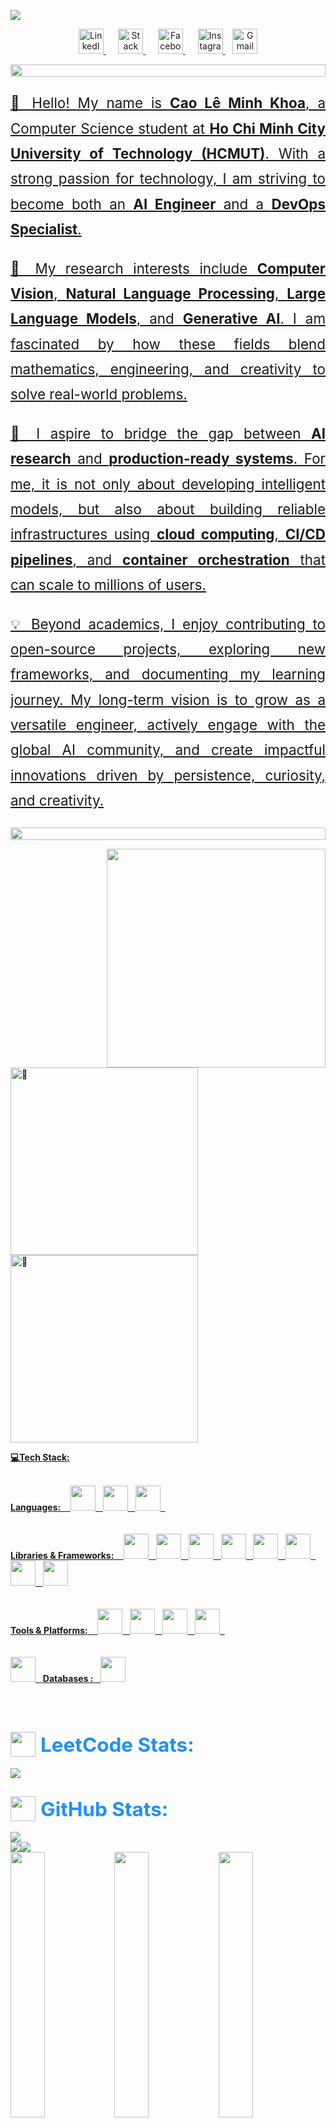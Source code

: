 <!-- Última actualización: 2025-10-07 01:00:13 UTC -->
<p>
    <img src="https://readme-typing-svg.demolab.com/?lines=Hi%20there,%20I'm%20Cao%20Khoa!&font=Fira%20Code&center=true&width=600&height=45&color=1E90FF&vCenter=true&pause=1000&size=30" />
</p>

<!--- Adding Header Elements -->
<p align="center">
    <a href="https://linkedin.com/in/cao-khoa-1b09141b8">
        <img src="asset/linkedIn.png" height="40" alt="LinkedIn">
    </a>&nbsp;&nbsp;&nbsp;&nbsp;
    <a href="https://stackoverflow.com/users/23644108">
        <img src="asset/stackoverflow.png" height="40" alt="Stack Overflow">
    </a>&nbsp;&nbsp;&nbsp;&nbsp;
    <a href="https://facebook.com/caokhoa.140">
        <img src="asset/facebook.png" height="40" alt="Facebook">
    </a>&nbsp;&nbsp;&nbsp;&nbsp;
    <a href="https://instagram.com/caokhoa298">
        <img src="asset/instagram.png" height="40" alt="Instagram">
    </a>&nbsp;&nbsp;
    <a href="https://mail.google.com/mail/?view=cm&to=godminhkhoa@gmail.com">
        <img src="asset/gmail.png" height="40" alt="Gmail">

</p>

<img src="asset/line.gif" height="20" width="100%">

<div align="justify" style="font-size: 1.6em; line-height: 1.8;">
  <p>
    👋 Hello! My name is <b>Cao Lê Minh Khoa</b>, a Computer Science student at 
    <b>Ho Chi Minh City University of Technology (HCMUT)</b>. With a strong passion for technology, 
    I am striving to become both an <b>AI Engineer</b> and a <b>DevOps Specialist</b>.
  </p>

  <p>
    🔬 My research interests include <b>Computer Vision</b>, <b>Natural Language Processing</b>, 
    <b>Large Language Models</b>, and <b>Generative AI</b>. I am fascinated by how these fields 
    blend mathematics, engineering, and creativity to solve real-world problems.
  </p>

  <p>
    🚀 I aspire to bridge the gap between <b>AI research</b> and <b>production-ready systems</b>. 
    For me, it is not only about developing intelligent models, but also about building reliable 
    infrastructures using <b>cloud computing</b>, <b>CI/CD pipelines</b>, and <b>container orchestration</b> 
    that can scale to millions of users.
  </p>

  <p>
    💡 Beyond academics, I enjoy contributing to open-source projects, exploring new frameworks, 
    and documenting my learning journey. My long-term vision is to grow as a versatile engineer, 
    actively engage with the global AI community, and create impactful innovations driven by 
    persistence, curiosity, and creativity.
  </p>
</div>



<img src="asset/line.gif" height="20" width="100%">

<img src="asset/mygif2.gif" min-width="300px" max-width="300px" width="350px" align="right"><img width="300" alt="🦑" src="https://raw.githubusercontent.com/khoalearningcode/khoalearningcode/main/github-metrics.svg"><br>
<img  width="300" alt="🦑" src="https://raw.githubusercontent.com/khoalearningcode/khoalearningcode/main/metrics.plugin.isocalendar.fullyear.svg">
<!-- [![trophy](https://github-profile-trophy.vercel.app/?username=khoalearningcode&theme=dark_lover)](https://github.com/khoalearningcode/github-profile-trophy) -->


**💻Tech Stack:**<br><br>
<p>
<b>Languages:</b>&nbsp;&nbsp;&nbsp;
    <img src="asset/c++.png" height="40"/>&nbsp;&nbsp;
    <img src="asset/java.png" height="40"/>&nbsp;&nbsp;
    <img src="asset/python.png" height="40"/>&nbsp;&nbsp;
    <br><br><br>
<b>Libraries & Frameworks:</b>&nbsp;&nbsp;&nbsp;
    <img src="asset/springboot.png" height="40"/>&nbsp;&nbsp;
    <img src="asset/numpy.png" height="40"/>&nbsp;&nbsp;
    <img src="asset/keras.png" height="40"/>&nbsp;&nbsp;
    <img src="asset/tensorflow.png" height="40"/>&nbsp;&nbsp;
    <img src="asset/pandas.png" height="40"/>&nbsp;&nbsp;
    <img src="asset/pytorch.png" height="40"/>&nbsp;&nbsp;
    <img src="asset/scikit-learn.png" height="40"/>&nbsp;&nbsp;
    <img src="asset/matplotlib.png" height="40"/><br><br><br>
    <b>Tools & Platforms:</b>&nbsp;&nbsp;&nbsp;
    <img src="asset/git.png" height="40"/>&nbsp;&nbsp;
    <img src="asset/githubicon.png" height="40"/>&nbsp;&nbsp;
    <img src="asset/vsCode.png" height="40"/>&nbsp;&nbsp;
    <img src="asset/jupyter.png" height="40"/>&nbsp;&nbsp;
    <br><br><br>
    <img src="asset/databases.png" height="40">&nbsp;&nbsp;&nbsp;<b>Databases :</b>&nbsp;&nbsp;&nbsp;<img src="asset/mysql.png" height="40">
</p><br><br>

<h2 style="color:#1E90FF; display: flex; align-items: center;">
    <a href="https://leetcode.com/u/godminhkhoa/" style="display: inline-flex; align-items: center; text-decoration: none;">
        <img src="asset/leetcode.svg" height="40" style="vertical-align: middle; margin-right: 8px;"></a>
        <span style="color:#1E90FF; font-size: 1.5em; vertical-align: middle;">LeetCode Stats:</span>
</h2>

<p>
    <a href="https://leetcode.com/u/godminhkhoa/">
    <img src="https://leetcard.jacoblin.cool/godminhkhoa?theme=unicorn&ext=heatmap">
    </a>
</p>

<h2 style="color:#1E90FF; display: flex; align-items: center;">
    <a href="https://github.com/khoalearningcode" style="display: inline-flex; align-items: center; text-decoration: none;">
        <img src="asset/github_social media_icon.png" height="40" style="vertical-align: middle; margin-right: 8px;"></a>
        <span style="color:#1E90FF; font-size: 1.5em; vertical-align: middle;">GitHub Stats:</span>
    
</h2>
<p>
    <img src="https://github-readme-streak-stats-eight.vercel.app/?user=khoalearningcode&theme=dracula&hide_border=true&sideNums=e8df7a&fire=e8df7a&dates=e8df7a"><br>
    <img src="https://github-readme-stats.vercel.app/api/top-langs/?username=khoalearningcode&theme=dracula&include_all_commits=true&count_private=true&hide_border=true&layout=donut&custom_title=godminhkhoa's%20Most%20Used%20Languages&text_color=1E90FF"><img src="https://github-readme-stats.vercel.app/api?username=khoalearningcode&show_icons=f&line_height=30&rank_icon=github&theme=dracula&hide_border=true&text_color=1E90FF"><br>
    <img src="https://github-profile-summary-cards.vercel.app/api/cards/repos-per-language?username=khoalearningcode&theme=dracula&exclude={}" width="33%"><img src="https://github-profile-summary-cards.vercel.app/api/cards/most-commit-language?username=khoalearningcode&theme=dracula&exclude={exclude}" width="33%"><img src="https://github-profile-summary-cards.vercel.app/api/cards/productive-time?username=khoalearningcode&theme=dracula&utcOffset=+5" width="33%"><br>
    <img src="https://github-profile-summary-cards.vercel.app/api/cards/profile-details?username=khoalearningcode&theme=dracula" width="100%">
    <img src="https://github-readme-activity-graph.vercel.app/graph?username=khoalearningcode&theme=github-compact">
    <p align="center"><img src="asset/snakegridtitle.gif" width="500" ></p>
    <img src="https://raw.githubusercontent.com/khoalearningcode/khoalearningcode/output/github-snake-dark.svg" width="100%"><br>
    <img src="./profile-3d-contrib/profile-night-green.svg" alt="3D Contributions"/>
</p>

<!-- Contador de visitas -->
<p align="center">
  <a href="https://count.getloli.com/" target="_blank">
    <img src="https://count.getloli.com/get/@khoalearningcode_repo?theme=3d-num" alt="Visitor counter" />
  </a>
</p>

<div align="center">
  <h3 style="color:#e8df7a;">✍️ Random Dev Quote</h3>
  <img src="https://quotes-github-readme.vercel.app/api?type=vertical&quoteColor=4169E1&authorColor=d8d8dd&backgroundColor=191622&symbolColor=e8df7a">
</div>

<hr>


<img src="asset/line.gif" width="100%" height="100">
<div align="center">

```diff
+@ @ @ @ @ @ @ @ @ @ @ @ @ @ @ @ @ @ @ @ @ @ @ @ @ @ @ @+
@@       o o                                           @@
@@       | |                                           @@
@@      _L_L_                                          @@
@@   ❮\/__-__\/❯  A habit missed once is a mistake,    @@
@@   ❮(|~o.o~|)❯    A habit missed twice is a start    @@
@@   ❮/ \`-'/ \❯          of new habit!                @@
@@     _/`U'\_                                         @@
@@    ( .   . )     .----------------------------.     @@
@@   / /     \ \    | while( ! (succed=try() ) ) |     @@
@@   \ |  ,  | /    '----------------------------'     @@
@@    \|=====|/                                        @@
@@     |_.^._|                                         @@
@@     | |"| |                                         @@
@@     ( ) ( )   Testing leads to failure              @@
@@     |_| |_|   and failure leads to understanding    @@
@@ _.-' _j L_ '-._                                     @@
@@(___.'     '.___)                                    @@
+@ @ @ @ @ @ @ @ @ @ @ @ @ @ @ @ @ @ @ @ @ @ @ @ @ @ @ @+
```
  
</div>
<img src="asset/line.gif" height="100" width="100%">
<img src="https://media.giphy.com/media/2fC8cduAc35UIAxHDE/giphy.gif" width="150" align="right">&nbsp;&nbsp;&nbsp;&nbsp;&nbsp;&nbsp;&nbsp;&nbsp;&nbsp;&nbsp;&nbsp;&nbsp;&nbsp;&nbsp;&nbsp;&nbsp;&nbsp;&nbsp;&nbsp;&nbsp;&nbsp;&nbsp;&nbsp;&nbsp;&nbsp;&nbsp;&nbsp;&nbsp;&nbsp;&nbsp;&nbsp;&nbsp;&nbsp;&nbsp;&nbsp;&nbsp;&nbsp;&nbsp;&nbsp;&nbsp;&nbsp;&nbsp;&nbsp;&nbsp;&nbsp;&nbsp;&nbsp;&nbsp;&nbsp;&nbsp;&nbsp;&nbsp;&nbsp;&nbsp;&nbsp;&nbsp;&nbsp;&nbsp;&nbsp;&nbsp;&nbsp;&nbsp;&nbsp;&nbsp;&nbsp;&nbsp;&nbsp;&nbsp;&nbsp;&nbsp;&nbsp;&nbsp;&nbsp;&nbsp;&nbsp;&nbsp;&nbsp;&nbsp;&nbsp;&nbsp;&nbsp;&nbsp;&nbsp;&nbsp;&nbsp;&nbsp;&nbsp;&nbsp;&nbsp;&nbsp;&nbsp;&nbsp;&nbsp;&nbsp;&nbsp;&nbsp;&nbsp;&nbsp;&nbsp;&nbsp;&nbsp;&nbsp;&nbsp;&nbsp;&nbsp;&nbsp;&nbsp;&nbsp;&nbsp;&nbsp;&nbsp;&nbsp;<img src="https://c.tenor.com/3dgbcMt6Kx4AAAAi/spider-insect.gif" width="40">
<img src="asset/footer.svg" width="100%">
